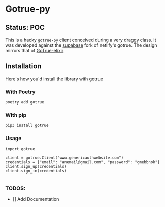 
# Gotrue-py

## Status: POC
This is a hacky `gotrue-py` client conceived during a very draggy class. It was developed against the [supabase](https://github.com/supabase/gotrue) fork of netlify's gotrue. The design mirrors that of [GoTrue-elixir](https://github.com/joshnuss/gotrue-elixir)

## Installation

Here's how you'd install the library with gotrue 
### With Poetry

`poetry add gotrue`

### With pip
`pip3 install gotrue`


### Usage
```
import gotrue

client = gotrue.Client("www.genericauthwebsite.com")
credentials = {"email": "anemail@gmail.com", "password": "gmebbnok"}
client.sign_up(credentials)
client.sign_in(credentials)


```


### TODOS:
- [] Add Documentation

